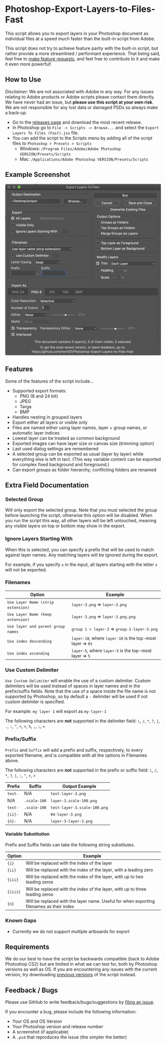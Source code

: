 # Photoshop-Export-Layers-to-Files-Fast

This script allows you to export layers in your Photoshop document as individual files at a speed much faster than the built-in script from Adobe.

This script does not try to achieve feature parity with the built-in script, but rather provide a more streamlined / performant experience. That being said, feel free to [make feature requests](https://github.com/hsw107/Photoshop-Export-Layers-to-Files-Fast/issues/new), and feel free to contribute to it and make it even more powerful!

## How to Use

_Disclaimer:_ We are not associated with Adobe in any way. For any issues relating to Adobe products or Adobe scripts please contact them directly. We have never had an issue, but **please use this script at your own risk**. We are not responsible for any lost data or damaged PSDs so always make a back-up.

- Go to the [releases page](https://github.com/hsw107/Photoshop-Export-Layers-to-Files-Fast/releases) and download the most recent release.
- In Photoshop go to `File -> Scripts -> Browse...` and select the `Export Layers To Files (Fast).jsx` file.
- You can add the script to the Scripts menu by adding all of the script files to `Photoshop > Presets > Scripts`
  - Windows: `/Program Files/Adobe/Adobe Photoshop VERSION/Presets/Scripts`
  - Mac: `/Applications/Adobe Photoshop VERSION/Presets/Scripts`

## Example Screenshot

![Screenshot of the script dialog](example.png)

## Features

Some of the features of the script include...

- Supported export formats:
  - PNG (8 and 24 bit)
  - JPEG
  - Targa
  - BMP
- Handles nesting in grouped layers
- Export either all layers or visible only
- Files are named either using layer names, layer + group names, or automatic layer indices
- Lowest layer can be treated as common background
- Exported images can have layer size or canvas size (trimming option)
- Last used dialog settings are remembered
- A selected group can be exported as usual (layer by layer) while everything else is left in tact. (This way variable content can be exported for complex fixed background and foreground.)
- Can export groups as folder hierarchy; conflicting folders are renamed

## Extra Field Documentation

### Selected Group

Will only export the selected group. Note that you must selected the group before launching the script, otherwise this option will be disabled. When you run the script this way, all other layers will be left untouched, meaning any visible layers on top or bottom may show in the export.

### Ignore Layers Starting With

When this is selected, you can specify a prefix that will be used to match against layer names. Any matching layers will be ignored during the export.

For example, if you specify `x` in the input, all layers starting with the letter `x` will not be exported.

### Filenames

| Option                             | Example                                                    |
| ---------------------------------- | ---------------------------------------------------------- |
| `Use Layer Name (strip extension)` | `layer-3.png` => `layer-3.png`                             |
| `Use Layer Name (keep extension)`  | `layer-3.png` => `layer-3.png.png`                         |
| `Use layer and parent group names` | `group 1 > layer-3` => `group-1-layer-3.png`               |
| `Use index descending`             | `layer-10`, where `layer-10` is the top-most layer => `01` |
| `Use index ascending`              | `layer-5`, where `layer-5` is the top-most layer => `5`    |

### Use Custom Delimiter

`Use Custom Delimiter` will enable the use of a custom delimiter. Custom delimiters will be used instead of spaces in layer names and in the prefix/suffix fields. Note that the use of a space inside the file name is not supported by Photoshop, so by default a `-` delimiter will be used if not custom delimiter is specified.

For example:
`my layer 1` will export as `my-layer-1`

The following characters are **not** supported in the delimiter field:
`\`, `/`, `*`, `?`, `|`, `.`, `:`, `"`, `<`, `>`, `%`, `,`, `;`, `=`

### Prefix/Suffix

`Prefix` and `Suffix` will add a prefix and suffix, respectively, to every exported filename, and is compatible with all the options in Filenames above.

The following characters are **not** supported in the prefix or suffix field:
`\`, `/`, `*`, `?`, `|`, `:`, `"`, `<`, `>`

| Prefix  | Suffix       | Output Example               |
| ------- | ------------ | ---------------------------- |
| `test-` | N/A          | `test-layer-3.png`           |
| N/A     | `.scale-100` | `layer-3.scale-100.png`      |
| `test-` | `.scale-100` | `test-layer-3.scale-100.png` |
| `{ii}-` | N/A          | `04-layer-3.png`             |
| `{n}-`  | N/A          | `layer-3-layer-3.png`        |

#### Variable Substitution

Prefix and Suffix fields can take the following string substitutes.

| Option   | Example                                                                                  |
| -------- | ---------------------------------------------------------------------------------------- |
| `{i}`    | Will be replaced with the index of the layer                                             |
| `{ii}`   | Will be replaced with the index of the layer, with a leading zero                        |
| `{iii}`  | Will be replaced with the index of the layer, with up to two leading zeros               |
| `{iiii}` | Will be replaced with the index of the layer, with up to three leading zeros             |
| `{n}`    | Will be replaced with the layer name. Useful for when exporting filenames as their index |

### Known Gaps

- Currently we do not support multiple artboards for export

## Requirements

We do our best to have the script be backwards compatible (back to Adobe Photoshop CS2) but are limited in what we can test for, both by Photoshop versions as well as OS. If you are encountering any issues with the current version, try downloading [previous versions](https://github.com/hsw107/Photoshop-Export-Layers-to-Files-Fast/releases) of the script instead.

## Feedback / Bugs

Please use GitHub to write feedback/bugs/suggestions by [filing an issue](https://github.com/hsw107/Photoshop-Export-Layers-to-Files-Fast/issues).

If you encounter a bug, please include the following information:

- Your OS and OS Version
- Your Photoshop version and release number
- A screenshot (if applicable)
- A `.psd` that reproduces the issue (the simpler the better)

